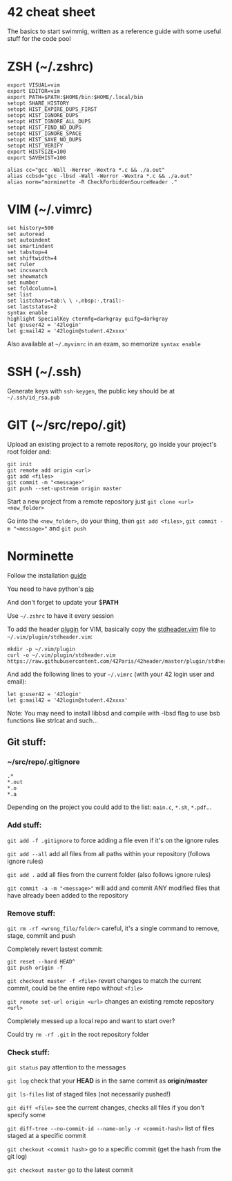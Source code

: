 # 42 cheat sheet

The basics to start swimmig, written as a reference guide with some useful stuff for the code pool

# ZSH (~/.zshrc)

```
export VISUAL=vim
export EDITOR=vim
export PATH=$PATH:$HOME/bin:$HOME/.local/bin
setopt SHARE_HISTORY
setopt HIST_EXPIRE_DUPS_FIRST
setopt HIST_IGNORE_DUPS
setopt HIST_IGNORE_ALL_DUPS
setopt HIST_FIND_NO_DUPS
setopt HIST_IGNORE_SPACE
setopt HIST_SAVE_NO_DUPS
setopt HIST_VERIFY
export HISTSIZE=100
export SAVEHIST=100

alias cc="gcc -Wall -Werror -Wextra *.c && ./a.out"
alias ccbsd="gcc -lbsd -Wall -Werror -Wextra *.c && ./a.out"
alias norm="norminette -R CheckForbiddenSourceHeader ."
```

# VIM (~/.vimrc)

```
set history=500
set autoread
set autoindent
set smartindent
set tabstop=4
set shiftwidth=4
set ruler
set incsearch
set showmatch
set number
set foldcolumn=1
set list
set listchars=tab:\ \ ›,nbsp:·,trail:·
set laststatus=2
syntax enable
highlight SpecialKey ctermfg=darkgray guifg=darkgray
let g:user42 = '42login'
let g:mail42 = '42login@student.42xxxx'
```

Also available at `~/.myvimrc` in an exam, so memorize `syntax enable`

# SSH (~/.ssh)

Generate keys with `ssh-keygen`, the public key should be at `~/.ssh/id_rsa.pub`

# GIT (~/src/repo/.git)

Upload an existing project to a remote repository, go inside your project's root folder and:

```
git init
git remote add origin <url>
git add <files>
git commit -m "<message>"
git push --set-upstream origin master
```

Start a new project from a remote repository just `git clone <url> <new_folder>`

Go into the `<new_folder>`, do your thing, then `git add <files>`, `git commit -m "<message>"` and `git push`

# Norminette

Follow the installation [guide](https://github.com/42School/norminette)

You need to have python's [pip](https://pip.pypa.io/en/stable/installation/)

And don't forget to update your $**PATH**

Use `~/.zshrc` to have it every session

To add the header [plugin](https://github.com/42Paris/42header) for VIM, basically copy the [stdheader.vim](https://raw.githubusercontent.com/42Paris/42header/master/plugin/stdheader.vim) file to `~/.vim/plugin/stdheader.vim`:

```
mkdir -p ~/.vim/plugin
curl -o ~/.vim/plugin/stdheader.vim https://raw.githubusercontent.com/42Paris/42header/master/plugin/stdheader.vim
```

And add the following lines to your `~/.vimrc` (with your 42 login user and email):

```
let g:user42 = '42login'
let g:mail42 = '42login@student.42xxxx'
```

Note: You may need to install libbsd and compile with -lbsd flag to use bsb functions like strlcat and such...

## Git stuff:

### ~/src/repo/.gitignore
```
.*
*.out
*.o
*.a
```

Depending on the project you could add to the list: `main.c`, `*.sh`, `*.pdf`...

### Add stuff:

`git add -f .gitignore` to force adding a file even if it's on the ignore rules

`git add --all` add all files from all paths within your repository (follows ignore rules)

`git add .` add all files from the current folder (also follows ignore rules)

`git commit -a -m "<message>"` will add and commit ANY modified files that have already been added to the repository

### Remove stuff:

`git rm -rf <wrong_file/folder>` careful, it's a single command to remove, stage, commit and push

Completely revert lastest commit:
```
git reset --hard HEAD^
git push origin -f
```

`git checkout master -f <file>` revert changes to match the current commit, could be the entire repo without `<file>`

`git remote set-url origin <url>` changes an existing remote repository `<url>`

Completely messed up a local repo and want to start over?

Could try `rm -rf .git` in the root repository folder

### Check stuff:

`git status` pay attention to the messages
 
`git log` check that your __HEAD__ is in the same commit as __origin/master__

`git ls-files` list of staged files (not necessarily pushed!)

`git diff <file>` see the current changes, checks all files if you don't specify some

`git diff-tree --no-commit-id --name-only -r <commit-hash>` list of files staged at a specific commit

`git checkout <commit hash>` go to a specific commit (get the hash from the git log)

`git checkout master` go to the latest commit
